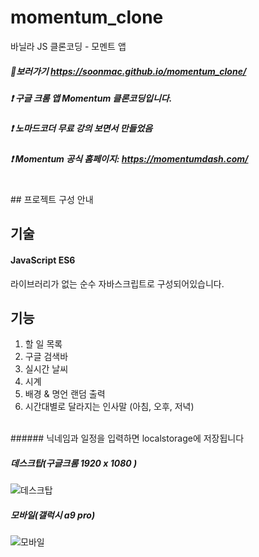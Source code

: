 # momentum_clone
바닐라 JS 클론코딩 - 모멘트 앱
<br>

##### 🍳보러가기 https://soonmac.github.io/momentum_clone/ 
##### ❗ 구글 크롬 앱 Momentum 클론코딩입니다. <br>
##### ❗ 노마드코더 무료 강의 보면서 만들었음 <br>
##### ❗ Momentum 공식 홈페이지: https://momentumdash.com/ <br>
<br>
## 프로젝트 구성 안내 <br>

## 기술

#### JavaScript ES6

라이브러리가 없는 순수 자바스크립트로 구성되어있습니다.


## 기능 <br>
1. 할 일 목록 <br>
2. 구글 검색바 <br>
3. 실시간 날씨 <br>
4. 시계 <br>
5. 배경 & 명언 랜덤 출력 <br>
6. 시간대별로 달라지는 인사말 (아침, 오후, 저녁) <br>
<br>
###### 닉네임과 일정을 입력하면 localstorage에 저장됩니다

##### 데스크탑(구글크롬 1920 x 1080 ) <br>
![데스크탑](https://user-images.githubusercontent.com/55690712/126136257-6188dfa4-727e-4022-86b2-680a6bc9e7bc.PNG)
<br>
##### 모바일(갤럭시 a9 pro)
![모바일](https://user-images.githubusercontent.com/55690712/126136375-e2561d4a-f368-45a2-a4a4-8fb7d9f6f037.jpg)
